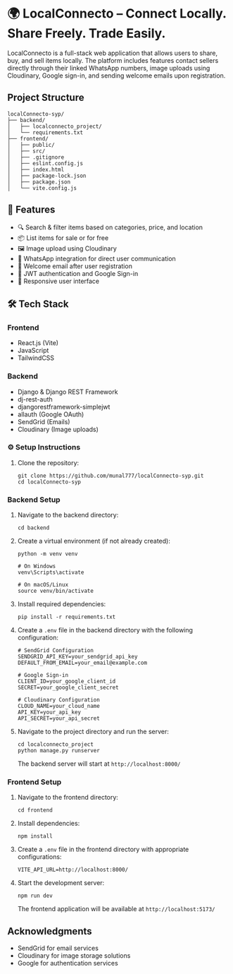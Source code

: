 # 🌍 LocalConnecto – Connect Locally. Share Freely. Trade Easily.

LocalConnecto is a full-stack web application that allows users to share, buy, and sell items locally. The platform includes features contact sellers directly through their linked WhatsApp numbers, image uploads using Cloudinary, Google sign-in, and sending welcome emails upon registration.

## Project Structure

```
localConnecto-syp/
├── backend/
│   ├── localconnecto_project/
│   └── requirements.txt
├── frontend/
│   ├── public/
│   ├── src/
│   ├── .gitignore
│   ├── eslint.config.js
│   ├── index.html
│   ├── package-lock.json
│   ├── package.json
│   └── vite.config.js
```

## 🚀 Features

- 🔍 Search & filter items based on categories, price, and location
- 📦 List items for sale or for free
- 🖼️ Image upload using Cloudinary
- 💬 WhatsApp integration for direct user communication
- 📧 Welcome email after user registration
- 🔐 JWT authentication and Google Sign-in
- 📱 Responsive user interface

## 🛠️ Tech Stack

### Frontend
- React.js (Vite)
- JavaScript
- TailwindCSS

### Backend

- Django & Django REST Framework
- dj-rest-auth
- djangorestframework-simplejwt
- allauth (Google OAuth)
- SendGrid (Emails)
- Cloudinary (Image uploads)

### ⚙️ Setup Instructions

1. Clone the repository:
   ```
   git clone https://github.com/munal777/localConnecto-syp.git
   cd localConnecto-syp
   ```

### Backend Setup

1. Navigate to the backend directory:
   ```
   cd backend
   ```

2. Create a virtual environment (if not already created):
   ```
   python -m venv venv

   # On Windows
   venv\Scripts\activate

   # On macOS/Linux
   source venv/bin/activate
   ```

3. Install required dependencies:
   ```
   pip install -r requirements.txt
   ```

4. Create a `.env` file in the backend directory with the following configuration:
   ```
   # SendGrid Configuration
   SENDGRID_API_KEY=your_sendgrid_api_key
   DEFAULT_FROM_EMAIL=your_email@example.com

   # Google Sign-in
   CLIENT_ID=your_google_client_id
   SECRET=your_google_client_secret

   # Cloudinary Configuration
   CLOUD_NAME=your_cloud_name
   API_KEY=your_api_key
   API_SECRET=your_api_secret
   ```

5. Navigate to the project directory and run the server:
   ```
   cd localconnecto_project
   python manage.py runserver
   ```
   The backend server will start at `http://localhost:8000/`

### Frontend Setup

1. Navigate to the frontend directory:
   ```
   cd frontend
   ```

2. Install dependencies:
   ```
   npm install

   ```

3. Create a `.env` file in the frontend directory with appropriate configurations:
   ```
   VITE_API_URL=http://localhost:8000/
   ```

4. Start the development server:
   ```
   npm run dev
   
   ```
   The frontend application will be available at `http://localhost:5173/`

## Acknowledgments

- SendGrid for email services
- Cloudinary for image storage solutions
- Google for authentication services
